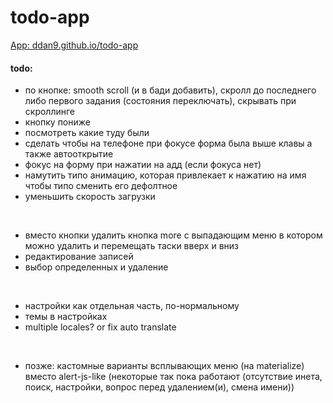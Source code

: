 # todo-app

[App: ddan9.github.io/todo-app](https://ddan9.github.io/todo-app)

#### todo:

- по кнопке: smooth scroll (и в бади добавить), скролл до последнего либо первого задания (состояния переключать), скрывать при скроллинге
- кнопку пониже
- посмотреть какие туду были
- сделать чтобы на телефоне при фокусе форма была выше клавы а также автооткрытие
- фокус на форму при нажатии на адд (если фокуса нет)
- намутить типо анимацию, которая привлекает к нажатию на имя чтобы типо сменить его дефолтное
- уменьшить скорость загрузки

<br/>

- вместо кнопки удалить кнопка more с выпадающим меню в котором можно удалить и перемещать таски вверх и вниз
- редактирование записей
- выбор определенных и удаление

<br/>

- настройки как отдельная часть, по-нормальному
- темы в настройках
- multiple locales? or fix auto translate

<br/>

- позже: кастомные варианты всплывающих меню (на materialize) вместо alert-js-like (некоторые так пока работают (отсутствие инета, поиск, настройки, вопрос перед удалением(и), смена имени))
